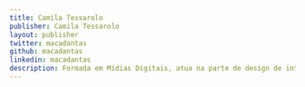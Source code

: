 ```yaml
---
title: Camila Tessarolo
publisher: Camila Tessarolo
layout: publisher
twitter: macadantas
github: macadantas
linkedin: macadantas
description: Formada em Mídias Digitais, atua na parte de design de interface desde 2013. No limiar entre humanas e tecnologia, não dispensa uma boa leitura – seja filosofia ou mangá, e arrisca desenhar de vez em quando. Hoje é integrante do Design de Produto no Elo7.
---
```

